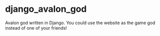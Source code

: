 # django_avalon_god
Avalon god written in Django. You could use the website as the game god instead  of one of your friends!

